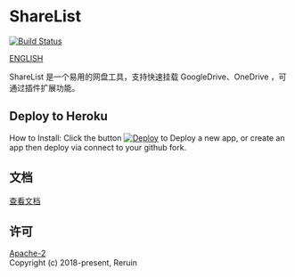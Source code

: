 # ShareList

[![Build Status](https://api.travis-ci.com/reruin/sharelist.svg?branch=master)](https://travis-ci.com/reruin/sharelist)

[ENGLISH](README-en.md)  

ShareList 是一个易用的网盘工具，支持快速挂载 GoogleDrive、OneDrive ，可通过插件扩展功能。

## Deploy to Heroku  
How to Install: Click the button [![Deploy](https://www.herokucdn.com/deploy/button.svg)](https://heroku.com/deploy?template=https://github.com/InfiniteYinux/sharelist) to Deploy a new app, or create an app then deploy via connect to your github fork.  


## 文档
[查看文档](https://reruin.github.io/sharelist/docs/#/zh-cn/)

## 许可
[Apache-2](http://www.apache.org/licenses/LICENSE-2.0)   
Copyright (c) 2018-present, Reruin

